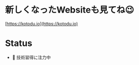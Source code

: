 # 新しくなったWebsiteも見てね😉
[https://kotodu.io](https://kotodu.io)

# Status
- 🌱 技術習得に注力中

<!--
**busroutemap/busroutemap** is a ✨ _special_ ✨ repository because its `README.md` (this file) appears on your GitHub profile.

Here are some ideas to get you started:

- 🔭 I’m currently working on ...
- 🌱 I’m currently learning ...
- 👯 I’m looking to collaborate on ...
- 🤔 I’m looking for help with ...
- 💬 Ask me about ...
- 📫 How to reach me: ...
- 😄 Pronouns: ...
- ⚡ Fun fact: ...
-->
